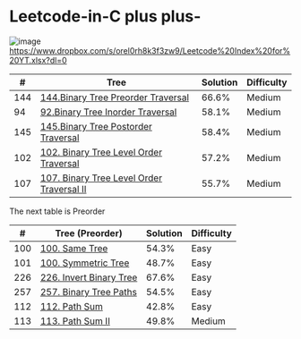 # Leetcode-in-C plus plus-

![image](https://user-images.githubusercontent.com/30942700/117527619-f8c34480-afff-11eb-9ff1-e06fffa3af3e.png) https://www.dropbox.com/s/orel0rh8k3f3zw9/Leetcode%20Index%20for%20YT.xlsx?dl=0


|   #  |   Tree    |     Solution      |       Difficulty      |
|-----|-----------|----------|------------|
| 144 |    [144.Binary Tree Preorder Traversal](https://github.com/Xenorock/Leetcode-in-CPlusPlus-/issues/1#issue-880340987)  |66.6%|Medium| 
| 94  |   [92.Binary Tree Inorder Traversal ](https://github.com/Xenorock/Leetcode-in-CPlusPlus-/issues/2#issue-880359391)    |58.1%|Medium|
| 145  |   [145.Binary Tree Postorder Traversal ](https://github.com/Xenorock/Leetcode-in-CPlusPlus-/issues/3#issue-881027097)    |58.4%|Medium|
| 102  |   [102. Binary Tree Level Order Traversal ](https://github.com/Xenorock/Leetcode-in-CPlusPlus-/issues/4#issue-882163283)    |57.2%|Medium|
| 107  |   [107. Binary Tree Level Order Traversal II ](https://github.com/Xenorock/Leetcode-in-CPlusPlus-/issues/5#issue-882169542)    |55.7%|Medium|




The next table is Preorder

|   #  |   Tree (Preorder)           |     Solution      |       Difficulty      |
|-----|-----------|----------|------------|
| 100  |   [100. Same Tree  ](https://github.com/Xenorock/Leetcode-in-CPlusPlus-/issues/6#issue-886288566)    |54.3%|Easy|
| 101  |   [100. Symmetric Tree  ](https://github.com/Xenorock/Leetcode-in-CPlusPlus-/issues/7#issue-886361496)    |48.7%|Easy|
| 226  |   [226. Invert Binary Tree](https://github.com/Xenorock/Leetcode-in-CPlusPlus-/issues/8#issue-889945862)    |67.6%|Easy|
| 257  |   [257. Binary Tree Paths](https://github.com/Xenorock/Leetcode-in-CPlusPlus-/issues/9#issue-890004137)    |54.5%|Easy|
| 112  |   [112. Path Sum](https://github.com/Xenorock/Leetcode-in-CPlusPlus-/issues/10#issue-890023079)    |42.8%|Easy|
| 113  |   [113. Path Sum II](https://github.com/Xenorock/Leetcode-in-CPlusPlus-/issues/11#issue-891896223)    |49.8%|Medium|

